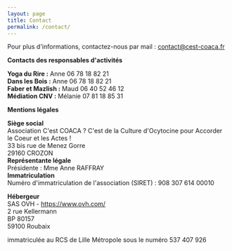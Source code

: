 ```yaml
---
layout: page
title: Contact
permalink: /contact/
---
```

Pour plus d'informations, contactez-nous par mail : <a href="mailto:contact@cest-coaca.fr">contact@cest-coaca.fr</a>

**Contacts des responsables d'activités**<br> 

**Yoga du Rire :** Anne 06 78 18 82 21<br>
**Dans les Bois :** Anne 06 78 18 82 21<br>
**Faber et Mazlish :** Maud 06 40 52 46 12<br>
**Médiation CNV :** Mélanie 07 81 18 85 31<br>




**Mentions légales**<br>

**Siège social**<br>
Association C'est COACA ? C'est de la Culture d'Ocytocine pour Accorder le Coeur et les Actes !<br>
33 bis rue de Menez Gorre<br>
29160 CROZON<br>
**Représentante légale**<br>
Présidente : Mme Anne RAFFRAY<br>
**Immatriculation**<br>
Numéro d'immatriculation de l'association (SIRET) : 908 307 614 00010<br>

**Hébergeur**<br> 
SAS OVH - https://www.ovh.com/<br> 
2 rue Kellermann<br> 
BP 80157<br> 
59100 Roubaix<br> 

immatriculée au RCS de Lille Métropole sous le numéro 537 407 926
